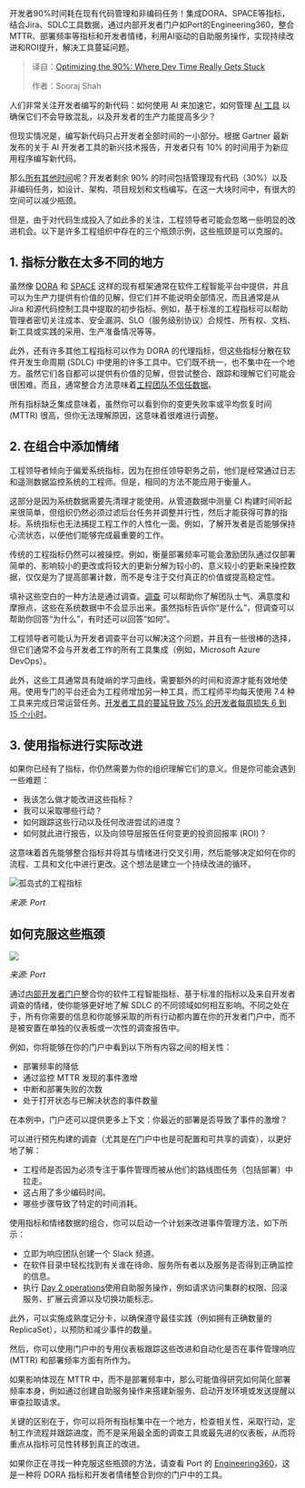 
<!--
title: 优化90%的时间：开发时间真正卡住的地方
cover: https://cdn.thenewstack.io/media/2025/04/5f4a2b6f-clocks.png
summary: 开发者90%时间耗在现有代码管理和非编码任务！集成DORA、SPACE等指标，结合Jira、SDLC工具数据，通过内部开发者门户如Port的Engineering360，整合MTTR、部署频率等指标和开发者情绪，利用AI驱动的自助服务操作，实现持续改进和ROI提升，解决工具蔓延问题。
-->

开发者90%时间耗在现有代码管理和非编码任务！集成DORA、SPACE等指标，结合Jira、SDLC工具数据，通过内部开发者门户如Port的Engineering360，整合MTTR、部署频率等指标和开发者情绪，利用AI驱动的自助服务操作，实现持续改进和ROI提升，解决工具蔓延问题。

> 译自：[Optimizing the 90%: Where Dev Time Really Gets Stuck](https://thenewstack.io/optimizing-the-90-where-dev-time-really-gets-stuck/)
> 
> 作者：Sooraj Shah

人们非常关注开发者编写的新代码：如何使用 AI 来加速它，如何管理 [AI 工具](https://thenewstack.io/ai-powered-coding-developer-tool-trends-to-monitor-in-2025/) 以确保它们不会导致混乱，以及开发者的生产力能提高多少？

但现实情况是，编写新代码只占开发者全部时间的一小部分。根据 Gartner 最新发布的关于 AI 开发者工具的新兴技术报告，开发者只有 10% 的时间用于为新应用程序编写新代码。

那么[所有其他时间](https://thenewstack.io/why-do-developers-lose-1-day-a-week-to-inefficiencies/)呢？开发者剩余 90% 的时间包括管理现有代码（30%）以及非编码任务，如设计、架构、项目规划和文档编写。在这一大块时间中，有很大的空间可以减少瓶颈。

但是，由于对代码生成投入了如此多的关注，工程领导者可能会忽略一些明显的改进机会。以下是许多工程组织中存在的三个瓶颈示例，这些瓶颈是可以克服的。

## 1. 指标分散在太多不同的地方

虽然像 [DORA](https://thenewstack.io/how-to-track-dora-metrics-in-an-internal-developer-portal/) 和 [SPACE](https://thenewstack.io/4-north-star-metrics-for-platform-engineering-teams/) 这样的现有框架通常在软件工程智能平台中提供，并且可以为生产力提供有价值的见解，但它们并不能说明全部情况，而且通常是从 Jira 和源代码控制工具中提取的初步指标。例如，基于标准的工程指标可以帮助管理者密切关注成本、安全漏洞、SLO（服务级别协议）合规性、所有权、文档、新工具或实践的采用、生产准备情况等等。

此外，还有许多其他工程指标可以作为 DORA 的代理指标，但这些指标分散在软件开发生命周期 (SDLC) 中使用的许多工具中。它们既不统一，也不集中在一个地方。虽然它们各自都可以提供有价值的见解，但尝试整合、跟踪和理解它们可能会很困难。而且，通常整合方法意味着[工程团队不信任数据](https://thenewstack.io/50-of-engineers-lack-trust-in-the-data-they-rely-on-most/)。

所有指标缺乏集成意味着，虽然你可以看到你的变更失败率或平均恢复时间 (MTTR) 很高，但你无法理解原因，这意味着很难进行调整。

## 2. 在组合中添加情绪

工程领导者倾向于偏爱系统指标，因为在担任领导职务之前，他们是经常通过日志和遥测数据监控系统的工程师。但是，相同的方法不能应用于衡量人。

这部分是因为系统数据需要先清理才能使用。从管道数据中测量 CI 构建时间听起来很简单，但组织仍然必须过滤后台任务并调整并行性，然后才能获得可靠的指标。系统指标也无法捕捉工程工作的人性化一面。例如，了解开发者是否能够保持心流状态，以便他们能够完成最重要的工作。

传统的工程指标仍然可以被操控。例如，衡量部署频率可能会激励团队通过仅部署简单的、影响较小的更改或将较大的更新分解为较小的、意义较小的更新来操控数据，仅仅是为了提高部署计数，而不是专注于交付真正的价值或提高稳定性。

填补这些空白的一种方法是通过调查。[调查](https://hubs.la/Q03hCnSY0) 可以帮助你了解团队士气、满意度和摩擦点，这些在系统数据中不会显示出来。虽然指标告诉你“是什么”，但调查可以帮助你回答“为什么”，有时还可以回答“如何”。

工程领导者可能认为开发者调查平台可以解决这个问题，并且有一些很棒的选择，但它们通常不会与开发者工作的所有工具集成（例如，Microsoft Azure DevOps）。

此外，这些工具通常具有陡峭的学习曲线，需要额外的时间和资源才能有效地使用。使用专门的平台还会为工程师增加另一种工具，而工程师平均每天使用 7.4 种工具来完成日常运营任务。[开发者工具的蔓延导致 75% 的开发者每周损失 6 到 15 个小时](https://thenewstack.io/developers-unhappy-with-tool-sprawl-lagging-data-long-waits/)。

## 3. 使用指标进行实际改进
如果你已经有了指标，你仍然需要为你的组织理解它们的意义。但是你可能会遇到一些难题：

- 我该怎么做才能改进这些指标？
- 我可以采取哪些行动？
- 如何跟踪这些行动以及任何改进尝试的进度？
- 如何就此进行报告，以及向领导层报告任何变更的投资回报率 (ROI)？

这意味着首先能够整合指标并将其与情绪进行交叉引用，然后能够决定如何在你的流程、工具和文化中进行更改。这个想法是建立一个持续改进的循环。

![孤岛式的工程指标](https://cdn.thenewstack.io/media/2025/04/38cf8d3d-before-2-1024x814.png)

*来源: Port*

## 如何克服这些瓶颈

![](https://cdn.thenewstack.io/media/2025/04/38ed5e05-after-2-1024x776.png)

*来源: Port*

通过[内部开发者门户](https://hubs.la/Q03hCn6-0)整合你的软件工程智能指标、基于标准的指标以及来自开发者调查的情绪，使你能够更好地了解 SDLC 的不同领域如何相互影响。不同之处在于，所有你需要的信息和你能够采取的所有行动都内置在你的开发者门户中，而不是被安置在单独的仪表板或一次性的调查报告中。

例如，你将能够在你的门户中看到以下所有内容之间的相关性：

- 部署频率的降低
- 通过监控 MTTR 发现的事件激增
- 中断和部署失败的次数
- 处于打开状态与已解决状态的事件数量

在本例中，门户还可以提供更多上下文：你最近的部署是否导致了事件的激增？

可以进行预先构建的调查（尤其是在门户中也是可配置和可共享的调查），以更好地了解：

- 工程师是否因为必须专注于事件管理而被从他们的路线图任务（包括部署）中拉走。
- 这占用了多少编码时间。
- 哪些步骤导致了特定的时间消耗。

使用指标和情绪数据的组合，你可以启动一个计划来改进事件管理方法，如下所示：

- 立即为响应团队创建一个 Slack 频道。
- 在软件目录中轻松找到有关谁在待命、服务所有者以及服务是否得到正确监控的信息。
- 执行
[Day 2 operations](https://hubs.la/Q03hCrfK0)使用自助服务操作，例如请求访问集群的权限、回滚服务、扩展云资源以及切换功能标志。

此外，可以实施成熟度记分卡，以确保遵守最佳实践（例如拥有正确数量的 ReplicaSet），以预防和减少事件的数量。

然后，你可以使用门户中的专用仪表板跟踪这些改进和自动化是否在事件管理响应 (MTTR) 和部署频率方面有所作为。

如果影响体现在 MTTR 中，而不是部署频率中，那么可能值得研究如何简化部署频率本身，例如通过创建自助服务操作来搭建新服务、启动开发环境或发送提醒以审查拉取请求。

关键的区别在于，你可以将所有指标集中在一个地方，检查相关性，采取行动，定制工作流程并跟踪进度，而不是采用最全面的调查工具或最先进的仪表板，从而将重点从指标可见性转移到真正的改进。

如果你正在寻找一种克服这些瓶颈的方法，请查看 Port 的 [Engineering360](https://hubs.la/Q03hCc760)，这是一种将 DORA 指标和开发者情绪整合到你的门户中的工具。
